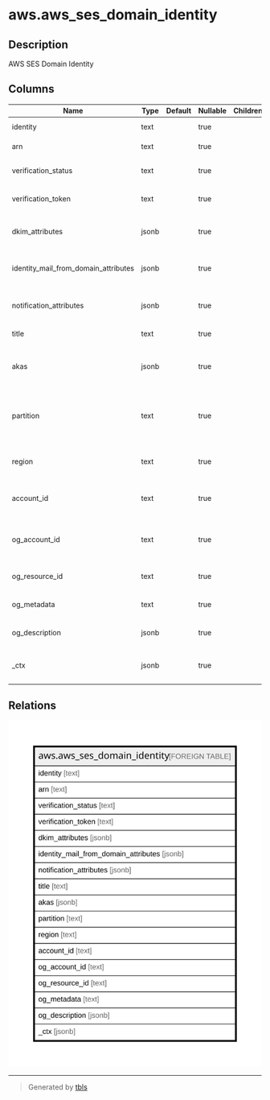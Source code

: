 # aws.aws_ses_domain_identity

## Description

AWS SES Domain Identity

## Columns

| Name | Type | Default | Nullable | Children | Parents | Comment |
| ---- | ---- | ------- | -------- | -------- | ------- | ------- |
| identity | text |  | true |  |  | The domain identity. |
| arn | text |  | true |  |  | The ARN of the AWS SES identity. |
| verification_status | text |  | true |  |  | The verification status of the identity. |
| verification_token | text |  | true |  |  | The verification token for a domain identity. |
| dkim_attributes | jsonb |  | true |  |  | The DKIM attributes for an email address or a domain. |
| identity_mail_from_domain_attributes | jsonb |  | true |  |  | The custom MAIL FROM attributes for a list of identities. |
| notification_attributes | jsonb |  | true |  |  | Represents the notification attributes of an identity. |
| title | text |  | true |  |  | Title of the resource. |
| akas | jsonb |  | true |  |  | Array of globally unique identifier strings (also known as) for the resource. |
| partition | text |  | true |  |  | The AWS partition in which the resource is located (aws, aws-cn, or aws-us-gov). |
| region | text |  | true |  |  | The AWS Region in which the resource is located. |
| account_id | text |  | true |  |  | The AWS Account ID in which the resource is located. |
| og_account_id | text |  | true |  |  | The Platform Account ID in which the resource is located. |
| og_resource_id | text |  | true |  |  | The unique ID of the resource in opengovernance. |
| og_metadata | text |  | true |  |  | Platform Metadata of the AWS resource. |
| og_description | jsonb |  | true |  |  | The full model description of the resource |
| _ctx | jsonb |  | true |  |  | Steampipe context in JSON form, e.g. connection_name. |

## Relations

![er](aws.aws_ses_domain_identity.svg)

---

> Generated by [tbls](https://github.com/k1LoW/tbls)

